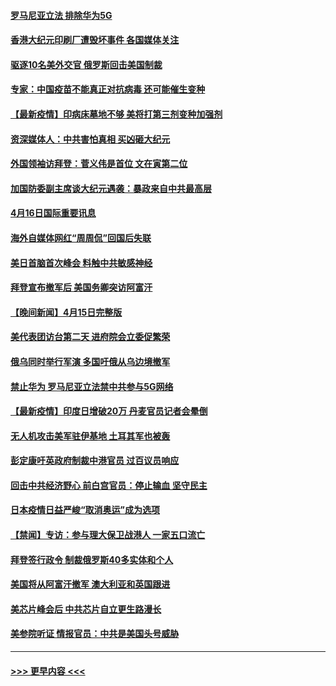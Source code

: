 #### [罗马尼亚立法 排除华为5G](../pages/prog202/a103097836.md?t=04170552) 
#### [香港大纪元印刷厂遭毁坏事件 各国媒体关注](../pages/prog202/a103097866.md?t=04170552) 
#### [驱逐10名美外交官 俄罗斯回击美国制裁](../pages/prog202/a103097856.md?t=04170552) 
#### [专家：中国疫苗不能真正对抗病毒 还可能催生变种](../pages/prog202/a103097701.md?t=04170552) 
#### [【最新疫情】印病床墓地不够 美将打第三剂变种加强剂](../pages/prog202/a103097671.md?t=04170552) 
#### [资深媒体人：中共害怕真相 买凶砸大纪元](../pages/prog202/a103097523.md?t=04170552) 
#### [外国领袖访拜登：菅义伟是首位 文在寅第二位](../pages/prog202/a103097422.md?t=04170552) 
#### [加国防委副主席谈大纪元遇袭：暴政来自中共最高层](../pages/prog202/a103097454.md?t=04170552) 
#### [4月16日国际重要讯息](../pages/prog202/a103097416.md?t=04170552) 
#### [海外自媒体网红“周周侃”回国后失联](../pages/prog202/a103097323.md?t=04170552) 
#### [美日首脑首次峰会 料触中共敏感神经](../pages/prog202/a103097320.md?t=04170552) 
#### [拜登宣布撤军后 美国务卿突访阿富汗](../pages/prog202/a103097029.md?t=04170552) 
#### [【晚间新闻】4月15日完整版](../pages/prog202/a103097234.md?t=04170552) 
#### [美代表团访台第二天 进府院会立委促繁荣](../pages/prog202/a103097162.md?t=04170552) 
#### [俄乌同时举行军演 多国吁俄从乌边境撤军](../pages/prog202/a103096774.md?t=04170552) 
#### [禁止华为 罗马尼亚立法禁中共参与5G网络](../pages/prog202/a103097118.md?t=04170552) 
#### [【最新疫情】印度日增破20万 丹麦官员记者会晕倒](../pages/prog202/a103096874.md?t=04170552) 
#### [无人机攻击美军驻伊基地 土耳其军也被轰](../pages/prog202/a103097072.md?t=04170552) 
#### [彭定康吁英政府制裁中港官员 过百议员响应](../pages/prog202/a103097031.md?t=04170552) 
#### [回击中共经济野心 前白宫官员：停止输血 坚守民主](../pages/prog202/a103097047.md?t=04170552) 
#### [日本疫情日益严峻“取消奥运”成为选项](../pages/prog202/a103097012.md?t=04170552) 
#### [【禁闻】专访：参与理大保卫战港人 一家五口流亡](../pages/prog202/a103096842.md?t=04170552) 
#### [拜登签行政令 制裁俄罗斯40多实体和个人](../pages/prog202/a103096871.md?t=04170552) 
#### [美国将从阿富汗撤军 澳大利亚和英国跟进](../pages/prog202/a103096868.md?t=04170552) 
#### [美芯片峰会后 中共芯片自立更生路漫长](../pages/prog202/a103096877.md?t=04170552) 
#### [美参院听证 情报官员：中共是美国头号威胁](../pages/prog202/a103096862.md?t=04170552) 

----
#### [ >>> 更早内容 <<< ](../indexes/prog202-earlier.md)
